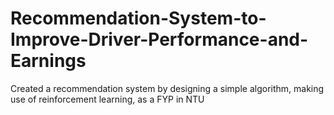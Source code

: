 # Recommendation-System-to-Improve-Driver-Performance-and-Earnings
Created a recommendation system by designing a simple algorithm, making use of reinforcement learning, as a FYP in NTU
